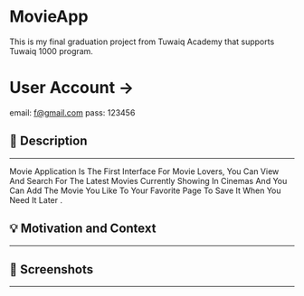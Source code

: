 # MovieApp
<!---  <OWNER> faisalha98 <REPOSITORY> MovieApp. -->
This is my final graduation project from Tuwaiq Academy that supports Tuwaiq 1000 program.

# User Account ->
email: f@gmail.com 
pass: 123456

## :scroll: Description
---
Movie Application Is The First Interface For Movie Lovers,
    You Can View And Search For The Latest Movies Currently Showing In Cinemas And You Can Add The Movie You Like To Your Favorite Page To Save It When You Need It Later .


## :bulb: Motivation and Context
---


## :camera_flash: Screenshots
---


